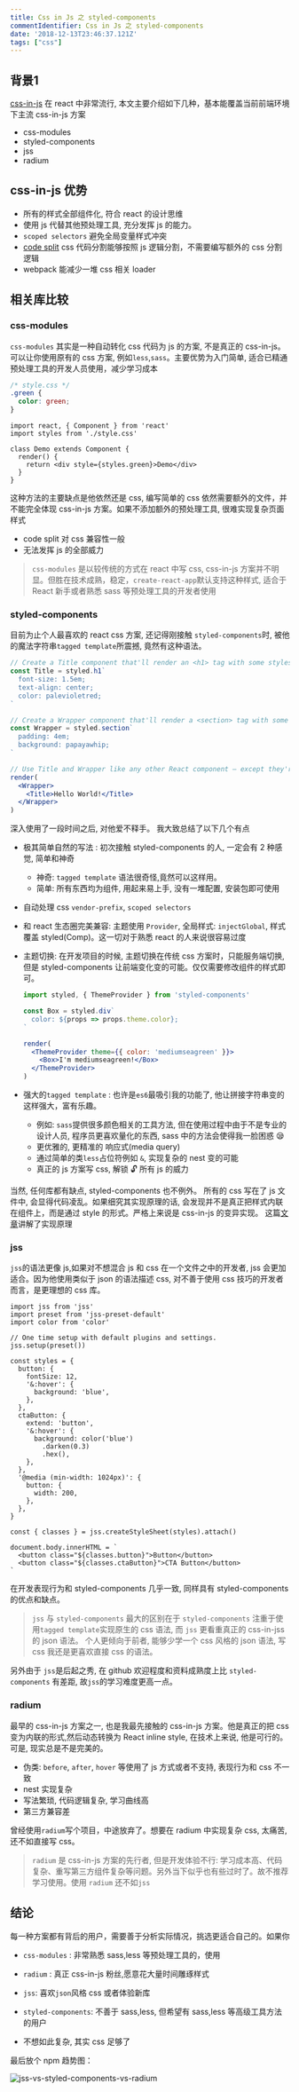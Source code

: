 ```yaml
---
title: Css in Js 之 styled-components
commentIdentifier: Css in Js 之 styled-components
date: '2018-12-13T23:46:37.121Z'
tags: ["css"]
---
```


## 背景1

[css-in-js](https://speakerdeck.com/vjeux/react-css-in-js) 在 react 中非常流行, 本文主要介绍如下几种，基本能覆盖当前前端环境下主流 css-in-js 方案

- css-modules
- styled-components
- jss
- radium

## css-in-js 优势

- 所有的样式全部组件化, 符合 react 的设计思维
- 使用 js 代替其他预处理工具, 充分发挥 js 的能力。
- `scoped selectors` 避免全局变量样式冲突
- [code split](https://webpack.js.org/guides/code-splitting/) css 代码分割能够按照 js 逻辑分割，不需要编写额外的 css 分割逻辑
- webpack 能减少一堆 css 相关 loader

## 相关库比较

### css-modules

`css-modules` 其实是一种自动转化 css 代码为 js 的方案, 不是真正的 css-in-js。可以让你使用原有的 css 方案, 例如`less`,`sass`。主要优势为入门简单, 适合已精通预处理工具的开发人员使用，减少学习成本

```css
/* style.css */
.green {
  color: green;
}
```

```jsx{2,6}
import react, { Component } from 'react'
import styles from './style.css'

class Demo extends Component {
  render() {
    return <div style={styles.green}>Demo</div>
  }
}
```

这种方法的主要缺点是他依然还是 css, 编写简单的 css 依然需要额外的文件，并不能完全体现 css-in-js 方案。如果不添加额外的预处理工具, 很难实现复杂页面样式

- code split 对 css 兼容性一般
- 无法发挥 js 的全部威力

> `css-modules` 是以较传统的方式在 react 中写 css, css-in-js 方案并不明显。但胜在技术成熟，稳定，`create-react-app`默认支持这种样式, 适合于 React 新手或者熟悉 sass 等预处理工具的开发者使用

### styled-components

目前为止个人最喜欢的 react css 方案, 还记得刚接触 `styled-components`时, 被他的魔法字符串`tagged template`所震撼, 竟然有这种语法。

```jsx
// Create a Title component that'll render an <h1> tag with some styles
const Title = styled.h1`
  font-size: 1.5em;
  text-align: center;
  color: palevioletred;
`

// Create a Wrapper component that'll render a <section> tag with some styles
const Wrapper = styled.section`
  padding: 4em;
  background: papayawhip;
`

// Use Title and Wrapper like any other React component – except they're styled!
render(
  <Wrapper>
    <Title>Hello World!</Title>
  </Wrapper>
)
```

深入使用了一段时间之后, 对他爱不释手。 我大致总结了以下几个有点

- 极其简单自然的写法 : 初次接触 styled-components 的人, 一定会有 2 种感觉, 简单和神奇

  - 神奇: `tagged template` 语法很奇怪,竟然可以这样用。
  - 简单: 所有东西均为组件, 用起来易上手, 没有一堆配置, 安装包即可使用

- 自动处理 css `vendor-prefix`, `scoped selectors`
- 和 react 生态圈完美兼容: 主题使用 `Provider`, 全局样式: `injectGlobal`, 样式覆盖 styled(Comp)。这一切对于熟悉 react 的人来说很容易过度
- 主题切换: 在开发项目的时候, 主题切换在传统 css 方案时，只能服务端切换, 但是 styled-components 让前端变化变的可能。仅仅需要修改组件的样式即可。

  ```jsx
  import styled, { ThemeProvider } from 'styled-components'

  const Box = styled.div`
    color: ${props => props.theme.color};
  `

  render(
    <ThemeProvider theme={{ color: 'mediumseagreen' }}>
      <Box>I'm mediumseagreen!</Box>
    </ThemeProvider>
  )
  ```

- 强大的`tagged template` : 也许是`es6`最吸引我的功能了, 他让拼接字符串变的这样强大，富有乐趣。
  - 例如: `sass`提供很多颜色相关的工具方法, 但在使用过程中由于不是专业的设计人员, 程序员更喜欢量化的东西, sass 中的方法会使得我一脸困惑 😪
  - 更优雅的, 更精准的 响应式(media query)
  - 通过简单的类`less`占位符例如 `&`, 实现复杂的 nest 变的可能
  - 真正的 js 方案写 css, 解锁 🔓 所有 js 的威力

当然, 任何库都有缺点, styled-components 也不例外。 所有的 css 写在了 js 文件中, 会显得代码凌乱。如果细究其实现原理的话, 会发现并不是真正把样式内联在组件上，而是通过 style 的形式。严格上来说是 css-in-js 的变异实现。
这篇[文章](https://medium.com/styled-components/how-styled-components-works-618a69970421)讲解了实现原理

### jss

`jss`的语法更像 js,如果对不想混合 js 和 css 在一个文件之中的开发者, jss 会更加适合。因为他使用类似于 json 的语法描述 css, 对不善于使用 css 技巧的开发者而言，是更理想的 css 库。

```jsx{8-29}
import jss from 'jss'
import preset from 'jss-preset-default'
import color from 'color'

// One time setup with default plugins and settings.
jss.setup(preset())

const styles = {
  button: {
    fontSize: 12,
    '&:hover': {
      background: 'blue',
    },
  },
  ctaButton: {
    extend: 'button',
    '&:hover': {
      background: color('blue')
        .darken(0.3)
        .hex(),
    },
  },
  '@media (min-width: 1024px)': {
    button: {
      width: 200,
    },
  },
}

const { classes } = jss.createStyleSheet(styles).attach()

document.body.innerHTML = `
  <button class="${classes.button}">Button</button>
  <button class="${classes.ctaButton}">CTA Button</button>
`
```

在开发表现行为和 styled-components 几乎一致, 同样具有 styled-components 的优点和缺点。

> `jss` 与 `styled-components` 最大的区别在于 `styled-components` 注重于使用`tagged template`实现原生的 css 语法, 而 `jss` 更看重真正的 css-in-jss 的 json 语法。 个人更倾向于前者, 能够少学一个 css 风格的 json 语法, 写 css 我还是更喜欢直接 css 的语法。

另外由于 `jss`是后起之秀, 在 github 欢迎程度和资料成熟度上比 `styled-components` 有差距, 故`jss`的学习难度更高一点。

### radium

最早的 css-in-js 方案之一, 也是我最先接触的 css-in-js 方案。他是真正的把 css 变为内联的形式,然后动态转换为 React inline style, 在技术上来说, 他是可行的。可是, 现实总是不是完美的。

- 伪类: `before`, `after`, `hover` 等使用了 js 方式或者不支持, 表现行为和 css 不一致
- nest 实现复杂
- 写法繁琐, 代码逻辑复杂, 学习曲线高
- 第三方兼容差

曾经使用`radium`写个项目，中途放弃了。想要在 radium 中实现复杂 css, 太痛苦, 还不如直接写 css。

> `radium` 是 css-in-js 方案的先行者, 但是开发体验不行: 学习成本高、代码复杂、重写第三方组件复杂等问题。另外当下似乎也有些过时了。故不推荐学习使用。使用 `radium` 还不如`jss`

## 结论

每一种方案都有背后的用户，需要善于分析实际情况，挑选更适合自己的。如果你

- `css-modules` : 非常熟悉 sass,less 等预处理工具的，使用

- `radium` : 真正 css-in-js 粉丝,愿意花大量时间雕琢样式

- `jss`: 喜欢`json`风格 css 或者体验新库

- `styled-components`: 不善于 sass,less, 但希望有 sass,less 等高级工具方法的用户

- 不想如此复杂, 其实 css 足够了

最后放个 npm 趋势图：

![jss-vs-styled-components-vs-radium](./npm_trends_1.png)
